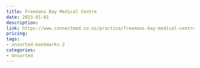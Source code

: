 ```yaml
---
title: Freemans Bay Medical Centre
date: 2023-01-01
description: 
link: https://www.connectmed.co.nz/practice/freemans-bay-medical-centre
pricing: 
tags: 
- unsorted-bookmarks-2 
categories: 
- Unsorted 
---
```


